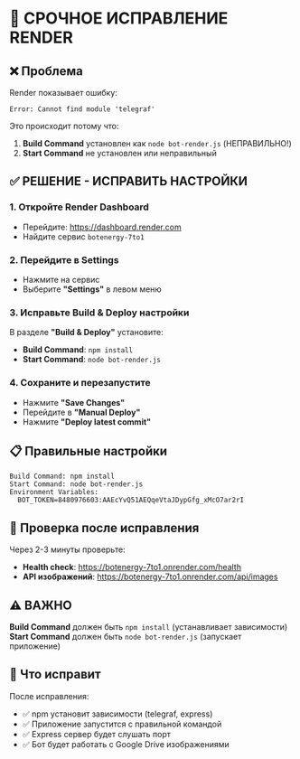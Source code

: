 # 🚨 СРОЧНОЕ ИСПРАВЛЕНИЕ RENDER

## ❌ Проблема
Render показывает ошибку:
```
Error: Cannot find module 'telegraf'
```

Это происходит потому что:
1. **Build Command** установлен как `node bot-render.js` (НЕПРАВИЛЬНО!)
2. **Start Command** не установлен или неправильный

## ✅ РЕШЕНИЕ - ИСПРАВИТЬ НАСТРОЙКИ

### 1. Откройте Render Dashboard
- Перейдите: https://dashboard.render.com
- Найдите сервис `botenergy-7to1`

### 2. Перейдите в Settings
- Нажмите на сервис
- Выберите **"Settings"** в левом меню

### 3. Исправьте Build & Deploy настройки
В разделе **"Build & Deploy"** установите:

- **Build Command**: `npm install`
- **Start Command**: `node bot-render.js`

### 4. Сохраните и перезапустите
- Нажмите **"Save Changes"**
- Перейдите в **"Manual Deploy"**
- Нажмите **"Deploy latest commit"**

## 📋 Правильные настройки

```
Build Command: npm install
Start Command: node bot-render.js
Environment Variables:
  BOT_TOKEN=8480976603:AAEcYvQ51AEQqeVtaJDypGfg_xMcO7ar2rI
```

## 🧪 Проверка после исправления

Через 2-3 минуты проверьте:
- **Health check**: https://botenergy-7to1.onrender.com/health
- **API изображений**: https://botenergy-7to1.onrender.com/api/images

## ⚠️ ВАЖНО

**Build Command** должен быть `npm install` (устанавливает зависимости)
**Start Command** должен быть `node bot-render.js` (запускает приложение)

## 🎯 Что исправит

После исправления:
- ✅ npm установит зависимости (telegraf, express)
- ✅ Приложение запустится с правильной командой
- ✅ Express сервер будет слушать порт
- ✅ Бот будет работать с Google Drive изображениями












